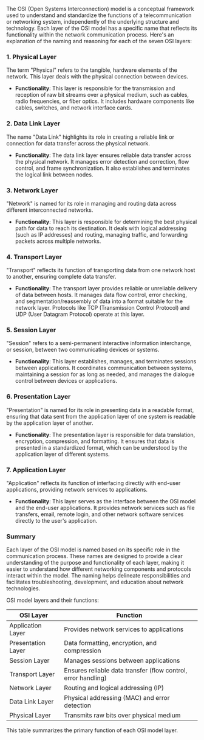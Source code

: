 The OSI (Open Systems Interconnection) model is a conceptual framework used to understand and standardize the functions of a telecommunication or networking system, independently of the underlying structure and technology. Each layer of the OSI model has a specific name that reflects its functionality within the network communication process. Here's an explanation of the naming and reasoning for each of the seven OSI layers:

### 1. **Physical Layer**
The term "Physical" refers to the tangible, hardware elements of the network. This layer deals with the physical connection between devices.

- **Functionality**: This layer is responsible for the transmission and reception of raw bit streams over a physical medium, such as cables, radio frequencies, or fiber optics. It includes hardware components like cables, switches, and network interface cards.

### 2. **Data Link Layer**
The name "Data Link" highlights its role in creating a reliable link or connection for data transfer across the physical network.

- **Functionality**: The data link layer ensures reliable data transfer across the physical network. It manages error detection and correction, flow control, and frame synchronization. It also establishes and terminates the logical link between nodes.

### 3. **Network Layer**
"Network" is named for its role in managing and routing data across different interconnected networks.

- **Functionality**: This layer is responsible for determining the best physical path for data to reach its destination. It deals with logical addressing (such as IP addresses) and routing, managing traffic, and forwarding packets across multiple networks.

### 4. **Transport Layer**
"Transport" reflects its function of transporting data from one network host to another, ensuring complete data transfer.

- **Functionality**: The transport layer provides reliable or unreliable delivery of data between hosts. It manages data flow control, error checking, and segmentation/reassembly of data into a format suitable for the network layer. Protocols like TCP (Transmission Control Protocol) and UDP (User Datagram Protocol) operate at this layer.

### 5. **Session Layer**
"Session" refers to a semi-permanent interactive information interchange, or session, between two communicating devices or systems.

- **Functionality**: This layer establishes, manages, and terminates sessions between applications. It coordinates communication between systems, maintaining a session for as long as needed, and manages the dialogue control between devices or applications.

### 6. **Presentation Layer**
"Presentation" is named for its role in presenting data in a readable format, ensuring that data sent from the application layer of one system is readable by the application layer of another.

- **Functionality**: The presentation layer is responsible for data translation, encryption, compression, and formatting. It ensures that data is presented in a standardized format, which can be understood by the application layer of different systems.

### 7. **Application Layer**
"Application" reflects its function of interfacing directly with end-user applications, providing network services to applications.

- **Functionality**: This layer serves as the interface between the OSI model and the end-user applications. It provides network services such as file transfers, email, remote login, and other network software services directly to the user's application.

### Summary

Each layer of the OSI model is named based on its specific role in the communication process. These names are designed to provide a clear understanding of the purpose and functionality of each layer, making it easier to understand how different networking components and protocols interact within the model. The naming helps delineate responsibilities and facilitates troubleshooting, development, and education about network technologies.

OSI model layers and their functions:

| OSI Layer           | Function                                      |
|---------------------|-----------------------------------------------|
| Application Layer    | Provides network services to applications     |
| Presentation Layer   | Data formatting, encryption, and compression  |
| Session Layer        | Manages sessions between applications         |
| Transport Layer      | Ensures reliable data transfer (flow control, error handling) |
| Network Layer        | Routing and logical addressing (IP)           |
| Data Link Layer      | Physical addressing (MAC) and error detection |
| Physical Layer       | Transmits raw bits over physical medium       |

This table summarizes the primary function of each OSI model layer.
